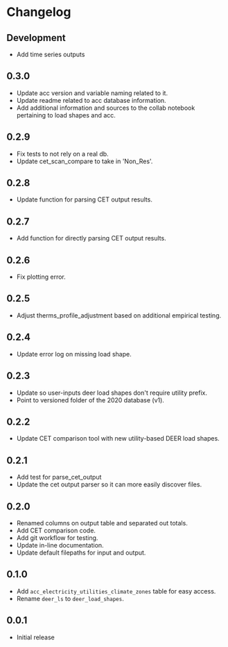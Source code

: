 Changelog
=========

Development
-----------

* Add time series outputs

0.3.0
-----


* Update acc version and variable naming related to it.
* Update readme related to acc database information.
* Add additional information and sources to the collab notebook pertaining to load shapes and acc.

0.2.9
-----

* Fix tests to not rely on a real db. 
* Update cet_scan_compare to take in 'Non_Res'.

0.2.8
-----

* Update function for parsing CET output results.

0.2.7
-----

* Add function for directly parsing CET output results.

0.2.6
-----

* Fix plotting error.

0.2.5
-----

* Adjust therms_profile_adjustment based on additional empirical testing.

0.2.4
-----

* Update error log on missing load shape.

0.2.3
-----

* Update so user-inputs deer load shapes don't require utility prefix. 
* Point to versioned folder of the 2020 database (v1).

0.2.2
-----

* Update CET comparison tool with new utility-based DEER load shapes.

0.2.1
-----

* Add test for parse_cet_output
* Update the cet output parser so it can more easily discover files.

0.2.0
-----

* Renamed columns on output table and separated out totals.
* Add CET comparison code.
* Add git workflow for testing.
* Update in-line documentation.
* Update default filepaths for input and output.

0.1.0
-----

* Add `acc_electricity_utilities_climate_zones` table for easy access.
* Rename `deer_ls` to `deer_load_shapes`.

0.0.1
-----

* Initial release
